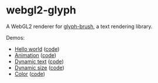 # webgl2-glyph

A WebGL2 renderer for [glyph-brush](https://github.com/alexheretic/glyph-brush/tree/master/glyph-brush), a text rendering library.

Demos:
- [Hello world](https://paulgb.github.io/webgl2-glyph/hello-world/) ([code](https://github.com/paulgb/webgl2-glyph/blob/main/demos/hello-world/src/main.rs))
- [Animation](https://paulgb.github.io/webgl2-glyph/animation/) ([code](https://github.com/paulgb/webgl2-glyph/blob/main/demos/animation/src/main.rs))
- [Dynamic text](https://paulgb.github.io/webgl2-glyph/dynamic/) ([code](https://github.com/paulgb/webgl2-glyph/blob/main/demos/dynamic/src/main.rs))
- [Dynamic size](https://paulgb.github.io/webgl2-glyph/dynamic-size/) ([code](https://github.com/paulgb/webgl2-glyph/blob/main/demos/dynamic-size/src/main.rs))
- [Color](https://paulgb.github.io/webgl2-glyph/colors/) ([code](https://github.com/paulgb/webgl2-glyph/blob/main/demos/colors/src/main.rs))
